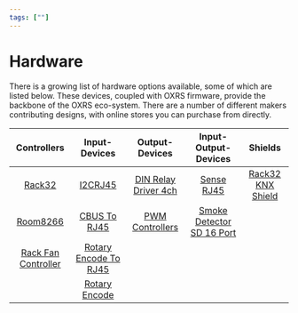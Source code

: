 ```yaml
---
tags: [""]
---
```

# Hardware

There is a growing list of hardware options available, some of which are listed below. These devices, coupled with OXRS firmware, provide the backbone of the OXRS eco-system. There are a number of different makers contributing designs, with online stores you can purchase from directly. 


| Controllers | Input-Devices | Output-Devices | Input-Output-Devices | Shields |
| :---------: | :-----------: | :------------: | :------------------: | :-----: |
| [Rack32](/docs/hardware/controllers/rack32.md) | [I2CRJ45](/docs/hardware/input-devices/I2CRJ45.md)| [DIN Relay Driver 4ch](/docs/hardware/output-devices/DIN-Relay-Driver-4ch.md) | [Sense RJ45](/docs/hardware/input-output-devices/SenseRJ45.md) |  [Rack32 KNX Shield](/docs/hardware/shields/rack32-knx-shield.md) |
| [Room8266](/docs/hardware/controllers/room8266.md) | [CBUS To RJ45](/docs/hardware/input-devices/CBUS-to-RJ45.md)| [PWM Controllers](/docs/hardware/output-devices/pwm-controllers.md)  | [Smoke Detector SD 16 Port](/docs/hardware/input-output-devices/smoke-detector-sd-16port.md) |
| [Rack Fan Controller](/docs/hardware/controllers/rack-fan-controller.md) | [Rotary Encode To RJ45](/docs/hardware/input-devices/rotary-encode-to-rj45.md) |
| | [Rotary Encode](/docs/hardware/input-devices/rotary-encode.md) |

